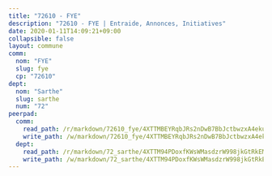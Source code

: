 ```yaml
---
title: "72610 - FYE"
description: "72610 - FYE | Entraide, Annonces, Initiatives"
date: 2020-01-11T14:09:21+09:00
collapsible: false
layout: commune
comm:
  nom: "FYE"
  slug: fye
  cp: "72610"
dept:
  nom: "Sarthe"
  slug: sarthe
  num: "72"
peerpad:
  comm:
    read_path: /r/markdown/72610_fye/4XTTMBEYRqbJRs2nDwB7BbJctbwzxA4ekutsNg6gzVtMB3XaB
    write_path: /w/markdown/72610_fye/4XTTMBEYRqbJRs2nDwB7BbJctbwzxA4ekutsNg6gzVtMB3XaB-K3TgTja7YBkgc88M7n7YoAnetrsLHS5xrMuL5wEj5UpPjnGZ5aArsQSDquK6SLnWEKNbVUVGQ4kHsT26kuKtBM3BvPhjBUyPzxTN2cfLhzAjrahXUw68Fqzo3jtGSnkFhHy53gNX
  dept:
    read_path: /r/markdown/72_sarthe/4XTTM94PDoxfKWsWMasdzrW998jkGtRkEM3CSUC42xSpuJKZ5
    write_path: /w/markdown/72_sarthe/4XTTM94PDoxfKWsWMasdzrW998jkGtRkEM3CSUC42xSpuJKZ5-K3TgTpjFyG67yVeuXvSAfSYzY4Yx2FMtDhgpv5HM2EDBJRVMn95z33xx4XjRNYNVaVsBPQ1t4pG9MoyNqwTqa8mcnEUB8rK4BMVbvUhCtGWCPSFnDCaT8GJTyimDgsCirLN3zswh
---
```



